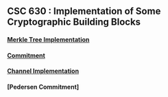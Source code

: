 ## CSC 630 : Implementation of Some Cryptographic Building Blocks
#### [Merkle Tree Implementation](https://github.com/devanharikumar89/crypto/tree/master/merkle)
#### [Commitment](https://github.com/devanharikumar89/crypto/tree/master/commitment)
#### [Channel Implementation](https://github.com/devanharikumar89/crypto/tree/master/channel) 
#### [Pedersen Commitment]
